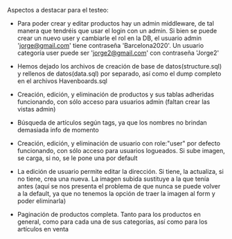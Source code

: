 Aspectos a destacar para el testeo:

- Para poder crear y editar productos hay un admin middleware, de tal manera que tendréis que usar el login con un admin. Si bien se puede crear un nuevo user y cambiarle el rol en la DB, el usuario admin 'jorge@gmail.com' tiene contraseña 'Barcelona2020'.
Un usuario categoría user puede ser 'jorge2@gmail.com' con contraseña 'Jorge2'

- Hemos dejado los archivos de creación de base de datos(structure.sql) y rellenos de datos(data.sql) por separado, así como el dump completo en el archivos Havenboards.sql

- Creación, edición, y eliminación de productos y sus tablas adheridas funcionando, con sólo acceso para usuarios admin (faltan crear las vistas admin)

- Búsqueda de artículos según tags, ya que los nombres no brindan demasiada info de momento

- Creación, edición, y eliminación de usuario con role:"user" por defecto funcionando, con sólo acceso para usuarios logueados. Si sube imagen, se carga, si no, se le pone una por default

- La edición de usuario permite editar la dirección. Si tiene, la actualiza, si no tiene, crea una nueva. La imagen subida sustituye a la que tenía antes (aquí se nos presenta el problema de que nunca se puede volver a la default, ya que no tenemos la opción de traer la imagen al form y poder eliminarla)

- Paginación de productos completa. Tanto para los productos en general, como para cada una de sus categorías, así como para los artículos en venta
